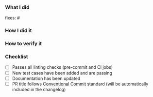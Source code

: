 ### What I did

<!-- The `fixes:` field denotes an issue that will be marked resolved by merging this PR -->
fixes: #

### How I did it

### How to verify it

### Checklist

- [ ] Passes all linting checks (pre-commit and CI jobs)
- [ ] New test cases have been added and are passing
- [ ] Documentation has been updated
- [ ] PR title follows [Conventional Commit](https://www.conventionalcommits.org/en/v1.0.0/) standard (will be automatically included in the changelog)
